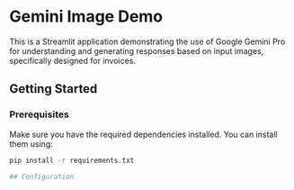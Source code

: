 # Gemini Image Demo

This is a Streamlit application demonstrating the use of Google Gemini Pro for understanding and generating responses based on input images, specifically designed for invoices.

## Getting Started

### Prerequisites

Make sure you have the required dependencies installed. You can install them using:

```bash
pip install -r requirements.txt

## Configuration
